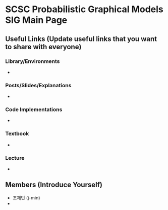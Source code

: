 # SCSC Probabilistic Graphical Models SIG Main Page

## Useful Links (Update useful links that you want to share with everyone)

### Library/Environments
- 
### Posts/Slides/Explanations
- 
### Code Implementations
- 
### Textbook
- 
### Lecture
- 
## Members (Introduce Yourself)
- 조재민 (j-min)
- 
